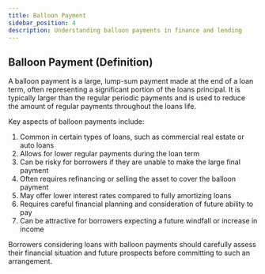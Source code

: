 ```yaml
---
title: Balloon Payment
sidebar_position: 4
description: Understanding balloon payments in finance and lending
---
```

## Balloon Payment (Definition)
A balloon payment is a large, lump-sum payment made at the end of a loan term, often representing a significant portion of the loans principal. It is typically larger than the regular periodic payments and is used to reduce the amount of regular payments throughout the loans life.

Key aspects of balloon payments include:
1. Common in certain types of loans, such as commercial real estate or auto loans
2. Allows for lower regular payments during the loan term
3. Can be risky for borrowers if they are unable to make the large final payment
4. Often requires refinancing or selling the asset to cover the balloon payment
5. May offer lower interest rates compared to fully amortizing loans
6. Requires careful financial planning and consideration of future ability to pay
7. Can be attractive for borrowers expecting a future windfall or increase in income

Borrowers considering loans with balloon payments should carefully assess their financial situation and future prospects before committing to such an arrangement.